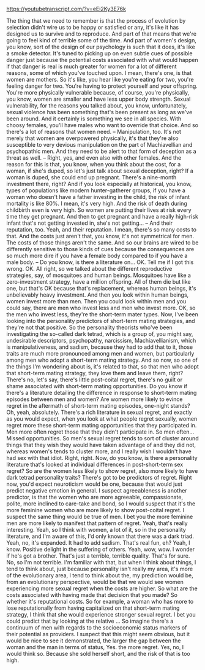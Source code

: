 https://youtubetranscript.com/?v=eEi2Ky3E76k

 The thing that we need to remember is that the process of evolution by selection didn't wire us to be happy or satisfied or any, it's like it has designed us to survive and to reproduce. And part of that means that we're going to feel kind of terrible some of the time. And part of women's design, you know, sort of the design of our psychology is such that it does, it's like a smoke detector. It's tuned to picking up on even subtle cues of possible danger just because the potential costs associated with what would happen if that danger is real is much greater for women for a lot of different reasons, some of which you've touched upon. I mean, there's one, is that women are mothers. So it's like, you hear like you're eating for two, you're feeling danger for two. You're having to protect yourself and your offspring. You're more physically vulnerable because, of course, you're physically, you know, women are smaller and have less upper body strength. Sexual vulnerability, for the reasons you talked about, you know, unfortunately, sexual violence has been something that's been present as long as we've been around. And it certainly is something we see in all species. With choosy females, you'll have males who want to override that choice. And so there's a lot of reasons that women need. – Manipulation, too. It's not merely that women are overpowered physically, it's that they're also susceptible to very devious manipulation on the part of Machiavellian and psychopathic men. And they need to be alert to that form of deception as a threat as well. – Right, yes, and even also with other females. And the reason for this is that, you know, when you think about the cost, for a woman, if she's duped, so let's just talk about sexual deception, right? If a woman is duped, she could end up pregnant. There's a nine-month investment there, right? And if you look especially at historical, you know, types of populations like modern hunter-gatherer groups, if you have a woman who doesn't have a father investing in the child, the risk of infant mortality is like 80%. I mean, it's very high. And the risk of death during childbirth even is very high. So women are putting their lives at risk every time they get pregnant. And then to get pregnant and have a really high-risk infant that's not getting invested in, she's not getting... – And their reputation, too. Yeah, and their reputation. I mean, there's so many costs to that. And the costs just aren't that, you know, it's not symmetrical for men. The costs of those things aren't the same. And so our brains are wired to be differently sensitive to those kinds of cues because the consequences are so much more dire if you have a female body compared to if you have a male body. – Do you know, is there a literature on... OK. Tell me if I got this wrong. OK. All right, so we talked about the different reproductive strategies, say, of mosquitoes and human beings. Mosquitoes have like a zero-investment strategy, have a million offspring. All of them die but like one, but that's OK because that's replacement, whereas human beings, it's unbelievably heavy investment. And then you look within human beings, women invest more than men. Then you could look within men and you could say, there are men who invest less and men who invest more. OK, so the men who invest less, they're the short-term mater types. Now, I've been looking into the personality predictors of short-term mating strategies, and they're not that positive. So the personality theorists who've been investigating the so-called dark tetrad, which is a group of, you might say, undesirable descriptors, psychopathy, narcissism, Machiavellianism, which is manipulativeness, and sadism, because they had to add that to it, those traits are much more pronounced among men and women, but particularly among men who adopt a short-term mating strategy. And so now, so one of the things I'm wondering about is, it's related to that, so that men who adopt that short-term mating strategy, they love them and leave them, right? There's no, let's say, there's little post-coital regret, there's no guilt or shame associated with short-term mating opportunities. Do you know if there's a literature detailing the difference in response to short-term mating episodes between men and women? Are women more likely to evince regret in the aftermath of short-term mating episodes, one-night stands? Oh, yeah, absolutely. There's a rich literature in sexual regret, and exactly as you would expect, when you look at what people regret sexually, women regret more these short-term mating opportunities that they participated in. Men more often regret those that they didn't participate in. So men often... Missed opportunities. So men's sexual regret tends to sort of cluster around things that they wish they would have taken advantage of and they did not, whereas women's tends to cluster more, and I really wish I wouldn't have had sex with that idiot. Right, right. Now, do you know, is there a personality literature that's looked at individual differences in post-short-term sex regret? So are the women less likely to show regret, also more likely to have dark tetrad personality traits? There's got to be predictors of regret. Right now, you'd expect neuroticism would be one, because that would just predict negative emotion in general. I suspect agreeableness is another predictor, is that the women who are more agreeable, compassionate, polite, more inclined to care-take and bond, so I would suspect that it's the more feminine women who are more likely to show post-coital regret. I suspect the same thing would be true of men. I bet you the more feminine men are more likely to manifest that pattern of regret. Yeah, that's really interesting. Yeah, so I think with women, a lot of it, so in the personality literature, and I'm aware of this, I'd only known that there was a dark triad. Yeah, no, it's expanded. It had to add sadism. That's real fun, eh? Yeah, I know. Positive delight in the suffering of others. Yeah, wow, wow. I wonder if he's got a brother. That's just a terrible, terrible quality. That's for sure. No, so I'm not terrible. I'm familiar with that, but when I think about things, I tend to think about, just because personality isn't really my area, it's more of the evolutionary area, I tend to think about the, my prediction would be, from an evolutionary perspective, would be that we would see women experiencing more sexual regret when the costs are higher. So what are the costs associated with having made that decision that you made? So whether it's reputational costs. So for example, a woman who has more to lose reputationally from having capitalized on that short-term mating strategy, I think that she would experience stronger sexual regret. I bet you could predict that by looking at the relative ... So imagine there's a continuum of men with regards to the socioeconomic status markers of their potential as providers. I suspect that this might seem obvious, but it would be nice to see it demonstrated, the larger the gap between the woman and the man in terms of status, Yes. the more regret. Yes, no, I would think so. Because she sold herself short, and the risk of that is too high.